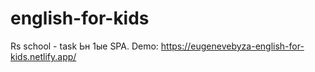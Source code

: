 # english-for-kids
Rs school - task
Ьн 1ые SPA. Demo: https://eugenevebyza-english-for-kids.netlify.app/
